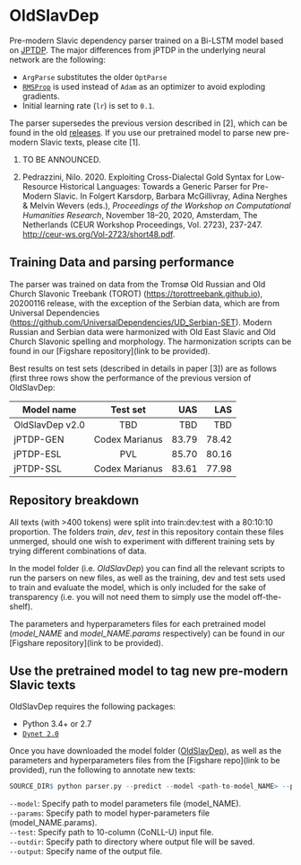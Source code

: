 # OldSlavDep
Pre-modern Slavic dependency parser trained on a Bi-LSTM model based on [JPTDP](https://github.com/datquocnguyen/jPTDP). The major differences from jPTDP in the underlying neural network are the following:
   - `ArgParse` substitutes the older `OptParse`
   - [`RMSProp`](https://dynet.readthedocs.io/en/latest/optimizers.html#_CPPv4N5dynet14RMSPropTrainerE) is used instead of `Adam` as an optimizer to avoid exploding gradients.
   - Initial learning rate (`lr`) is set to `0.1`.
   
The parser supersedes the previous version described in [2], which can be found in the old [releases](https://github.com/npedrazzini/OldSlavDep/releases).
If you use our pretrained model to parse new pre-modern Slavic texts, please cite [1].

   1) TO BE ANNOUNCED.
   
   2) Pedrazzini, Nilo. 2020. Exploiting Cross-Dialectal Gold Syntax for Low-Resource Historical Languages: Towards a Generic Parser for Pre-Modern Slavic. In Folgert Karsdorp, Barbara McGillivray, Adina Nerghes & Melvin Wevers (eds.), *Proceedings of the Workshop on Computational Humanities Research*, November 18–20, 2020, Amsterdam, The Netherlands (CEUR Workshop Proceedings, Vol. 2723), 237-247. http://ceur-ws.org/Vol-2723/short48.pdf. 
   
## Training Data and parsing performance
The parser was trained on data from the Tromsø Old Russian and Old Church Slavonic Treebank (TOROT) (https://torottreebank.github.io), 20200116 release, with the exception of the Serbian data, which are from Universal Dependencies (https://github.com/UniversalDependencies/UD_Serbian-SET). Modern Russian and Serbian data were harmonized with Old East Slavic and Old Church Slavonic spelling and morphology. The harmonization scripts can be found in our [Figshare repository](link to be provided). 

Best results on test sets (described in details in paper [3]) are as follows (first three rows show the performance of the previous version of OldSlavDep:

| Model name    | Test set        | UAS   | LAS   |
| ------------- |:-------------:  | -----:| -----:|
| OldSlavDep v2.0     | TBD  | TBD | TBD |
| jPTDP-GEN     | Codex Marianus  | 83.79 | 78.42 |
| jPTDP-ESL     | PVL             | 85.70 | 80.16 |
| jPTDP-SSL     | Codex Marianus  | 83.61 | 77.98 |

## Repository breakdown
All texts (with >400 tokens) were split into train:dev:test with a 80:10:10 proportion. The folders *train*, *dev*, *test* in this repository contain these files unmerged, should one wish to experiment with different training sets by trying different combinations of data.

In the model folder (i.e. *OldSlavDep*) you can find all the relevant scripts to run the parsers on new files, as well as the training, dev and test sets used to train and evaluate the model, which is only included for the sake of transparency (i.e. you will not need them to simply use the model off-the-shelf). 

The parameters and hyperparameters files for each pretrained model (*model_NAME* and *model_NAME.params* respectively) can be found in our [Figshare repository](link to be provided).

## Use the pretrained model to tag new pre-modern Slavic texts
OldSlavDep requires the following packages:
- Python 3.4+ or 2.7
- [`Dynet 2.0`](https://dynet.readthedocs.io/en/latest/python.html)

Once you have downloaded the model folder ([OldSlavDep](link)), as well as the parameters and hyperparameters files from the [Figshare repo](link to be provided), run the following to annotate new texts:

 ```r 
SOURCE_DIR$ python parser.py --predict --model <path-to-model_NAME> --params <path-to-model_LABEL.params> --test <path-to-input-conllu-file> --outdir <path-to-output-directory> --output <output-name.conllu>
```

`--model`: Specify path to model parameters file (model_NAME).<br/>
`--params`: Specify path to model hyper-parameters file (model_NAME.params).<br/>
`--test`: Specify path to 10-column (CoNLL-U) input file.<br/>
`--outdir`: Specify path to directory where output file will be saved.<br/>
`--output`: Specify name of the output file.<br/>

